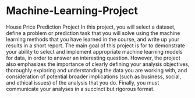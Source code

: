 # Machine-Learning-Project
House Price Prediction Project 
In this project, you will select a dataset, define a problem or prediction task that you will solve using the machine learning methods that you have learned in the course, and write up your results in a short report. The main goal of this project is for to demonstrate your ability to select and implement appropriate machine learning models for data, in order to answer an interesting question.
However, the project also emphasizes the importance of clearly defining your analysis objectives, thoroughly exploring and understanding the data you are working with, and consideration of potential broader implications (such as business, social, and ethical issues) of the analysis that you do. Finally, you must communicate your analyses in a succinct but rigorous format.
